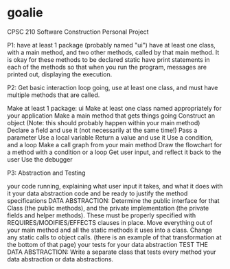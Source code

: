 # goalie
CPSC 210 Software Construction Personal Project

P1:
have at least 1 package (probably named "ui")
have at least one class, with a main method, and two other methods,
 called by that main method. It is okay for these methods to be declared static
have print statements in each of the methods so that when you run the program,
 messages are printed out, displaying the execution.

 P2:
 Get basic interaction loop going, use at least one class, and must have multiple methods that are called.

 Make at least 1 package: ui
 Make at least one class named appropriately for your application
 Make a main method that gets things going
 Construct an object (Note: this should probably happen within your main method)
 Declare a field and use it (not necessarily at the same time!)
 Pass a parameter
 Use a local variable
 Return a value and use it
 Use a condition, and a loop
 Make a call graph from your main method
 Draw the flowchart for a method with a condition or a loop
 Get user input, and reflect it back to the user
 Use the debugger

 P3:
 Abstraction and Testing

 your code running, explaining what user input it takes, and what it does with it
 your data abstraction code and be ready to justify the method specifications
    DATA ABSTRACTION: Determine the public interface for that Class (the public methods), and the private implementation
     (the private fields and helper methods).  These must be properly specified with REQUIRES/MODIFIES/EFFECTS clauses
     in place.  Move everything out of your main method and all the static methods it uses into a class.
     Change any static calls to object calls. (there is an example of that transformation at the bottom of that page)
 your tests for your data abstraction
    TEST THE DATA ABSTRACTION: Write a separate class that tests every method your data abstraction or data abstractions.

